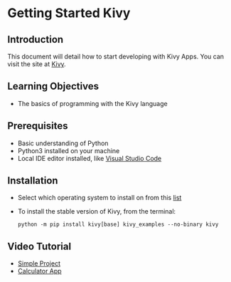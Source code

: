 # Getting Started Kivy

## Introduction
This document will detail how to start developing with Kivy Apps. You can visit the site at [Kivy](https://kivy.org/doc/stable/gettingstarted/installation.html).

## Learning Objectives
* The basics of programming with the Kivy language

## Prerequisites
* Basic understanding of Python
* Python3 installed on your machine
* Local IDE editor installed, like [Visual Studio Code](https://code.visualstudio.com/docs/setup/setup-overview)

## Installation
* Select which operating system to install on from this [list](https://kivy.org/doc/stable/gettingstarted/installation.html)
* To install the stable version of Kivy, from the terminal:

    ```
    python -m pip install kivy[base] kivy_examples --no-binary kivy
    ```

## Video Tutorial
* [Simple Project](https://www.youtube.com/watch?v=F7UKmK9eQLY&list=PLdNh1e1kmiPP4YApJm8ENK2yMlwF1_edq)
* [Calculator App](https://blog.kivy.org/2019/12/kivy-tutorial-003-building-a-full-gui/)
